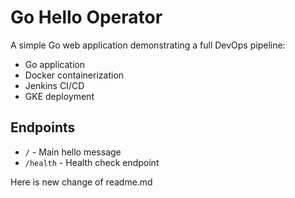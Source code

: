 # Go Hello Operator

A simple Go web application demonstrating a full DevOps pipeline:
- Go application
- Docker containerization
- Jenkins CI/CD
- GKE deployment

## Endpoints
- `/` - Main hello message
- `/health` - Health check endpoint
 
Here is new change of readme.md
